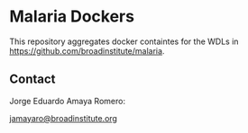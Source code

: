 # Malaria Dockers

This repository aggregates docker containtes for the WDLs in https://github.com/broadinstitute/malaria.

## Contact

Jorge Eduardo Amaya Romero:

jamayaro@broadinstitute.org
